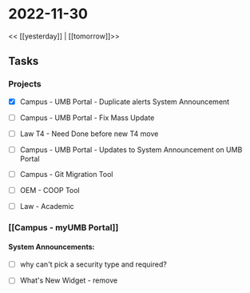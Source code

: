 # 2022-11-30
<< [[yesterday]] | [[tomorrow]]>>
## Tasks

### Projects 
- [x] Campus - UMB Portal - Duplicate alerts System Announcement
- [ ] Campus - UMB Portal - Fix Mass Update
- [ ] Law T4 - Need Done before new T4 move
- [ ] Campus - UMB Portal - Updates to System Announcement on UMB Portal
- [ ] Campus - Git Migration Tool
- [ ] OEM - COOP Tool
- [ ] Law - Academic


### [[Campus - myUMB Portal]]
#### System Announcements:
- [ ] why can't pick a security type and required?
- [ ] What's New Widget - remove

